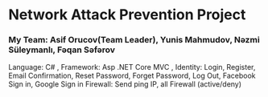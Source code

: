 # Network Attack Prevention Project
<h3>My Team: Asif Orucov(Team Leader), Yunis Mahmudov, Nəzmi Süleymanlı, Fəqan Səfərov</h3>
Language: C#  , 
Framework: Asp .NET Core MVC   ,
Identity: Login, Register, Email Confirmation, Reset Password, Forget Password, Log Out, Facebook Sign in, Google Sign in
Firewall: Send ping IP, all Firewall (active/deny) 
